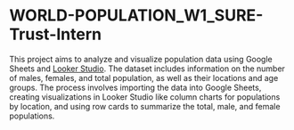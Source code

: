 # WORLD-POPULATION_W1_SURE-Trust-Intern

This project aims to analyze and visualize population data using Google Sheets and [Looker Studio](https://lookerstudio.google.com/reporting/8a999b8a-716f-4155-9737-bb22e829b4e3). The dataset includes information on the number of males, females, and total population, as well as their locations and age groups. The process involves importing the data into Google Sheets, creating visualizations in Looker Studio like column charts for populations by location, and using row cards to summarize the total, male, and female populations. 
